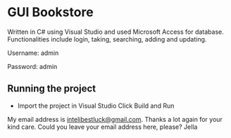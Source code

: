 # GUI Bookstore 
Written in C# using Visual Studio and used Microsoft Access for database. 
Functionalities include login, taking, searching, adding and updating.





Username: admin

Password: admin

## Running the project
- Import the project in Visual Studio Click Build and Run

My email address is intelibestluck@gmail.com.
Thanks a lot again for your kind care.
Could you leave your email address here, please?
Jella
